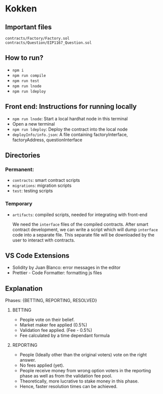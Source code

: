 # Kokken

## Important files
```
contracts/Factory/Factory.sol
contracts/Question/EIP1167_Question.sol
```

## How to run?
 - `npm i`
 - `npm run compile`
 - `npm run test`
 - `npm run lnode`
 - `npm run ldeploy`

## **Front end: Instructions for running locally**
 - `npm run lnode`: Start a local hardhat node in this terminal
 - Open a new terminal
 - `npm run ldeploy`: Deploy the contract into the local node
 - `deployInfo/info.json`: A file containing factoryInterface, factoryAddress, questionInterface

## Directories
### Permanent:
 - `contracts`: smart contract scripts
 - `migrations`: migration scripts
 - `test`: testing scripts

### Temporary
 - `artifacts`: compiled scripts, needed for integrating with front-end
 
    We need the `interface` files of the compiled contracts.
    After smart contract development, we can write a script which will dump `interface` code into a separate file. This separate file will be downloaded by the user to interact with contracts.
 
## VS Code Extensions
 - Solidity by Juan Blanco: error messages in the editor
 - Prettier - Code Formatter: formatting js files

## Explanation

Phases: {BETTING, REPORTING, RESOLVED}

1) BETTING
    - People vote on their belief.
    - Market maker fee applied (0.5%)
    - Validation fee applied. (Fee - 0.5%)
    - Fee calculated by a time dependant formula

2) REPORTING
    - People (Ideally other than the original voters) vote on the right answer.
    - No fees applied (yet).
    - People receive money from wrong option voters in the reporting phase as well as from the validation fee pool.
    - Theoretically, more lucrative to stake money in this phase.
    - Hence, faster resolution times can be achieved.